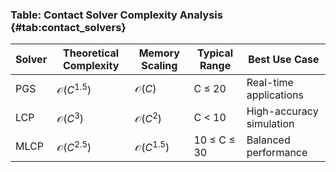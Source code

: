### Table: Contact Solver Complexity Analysis {#tab:contact_solvers}

| Solver | Theoretical Complexity | Memory Scaling | Typical Range | Best Use Case |
|--------|------------------------|----------------|---------------|---------------|
| PGS | $\mathcal{O}(C^{1.5})$ | $\mathcal{O}(C)$ | C ≤ 20 | Real-time applications |
| LCP | $\mathcal{O}(C^3)$ | $\mathcal{O}(C^2)$ | C < 10 | High-accuracy simulation |
| MLCP | $\mathcal{O}(C^{2.5})$ | $\mathcal{O}(C^{1.5})$ | 10 ≤ C ≤ 30 | Balanced performance |
